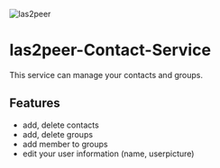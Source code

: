 ![las2peer](https://github.com/rwth-acis/LAS2peer/blob/master/img/logo/bitmap/las2peer-logo-128x128.png)

las2peer-Contact-Service
=======================

This service can manage your contacts and groups. 

Features
--------

* add, delete contacts
* add, delete groups
* add member to groups
* edit your user information (name, userpicture)
